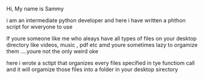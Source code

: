Hi, My name is Sammy 


i am an intermediate python developer and here i have written 
a phthon script for wveryone to use 

If youre someone like me who aleays have all types of files on your desktop
directory like videos, music , pdf etc amd youre sometimes lazy 
to orgamize them ....youre not the only weird oke 

here i wrote a sctipt that organizes every files specified in tye functiom call
and it will orgamize those files into a folder in your desktop sirectory 

